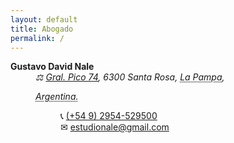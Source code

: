 ```yaml
---  
layout: default
title: Abogado
permalink: /
---  
```


<dl class="vcard">
<dt class="fn n org"><strong>Gustavo David Nale</strong></dt>
<dd><address class="adr">
<span class="street-address">⚖ <a href="https://goo.gl/maps/hynDNxgQxEcvqeXe8" target="_blank" rel="noopener, noreferrer, nofollow">Gral. Pico 74</a></span>, 
<span class="postal-code">6300</span> 
<span class="locality">Santa Rosa</span>, 
<abbr class="region" title="La Pampa">La Pampa</abbr>, 

<abbr class="country-name" title="Argentina">Argentina.</abbr></address>
<dl>
<dt class="tel type" title="mobile"></dt><dd class="tel value">📞 <a href="tel:+5492954529500">(+54 9) 2954-529500</a></dd>
<dt class="email type" title="email"></dt><dd class="email">✉ <a href="mailto:estudionale@gmail.com">estudionale@gmail.com</a></dd>
<dt></dt>
<dd class="geo">
<div class="geo">
<div class="latitude" title="-36.6174752256399"><abbr title="South"></abbr></div>
<div class="longitude" title="-64.29387766455498"><abbr title="West"></abbr></div>
</div>
</dd>
</dl>
</dd>
</dl>
